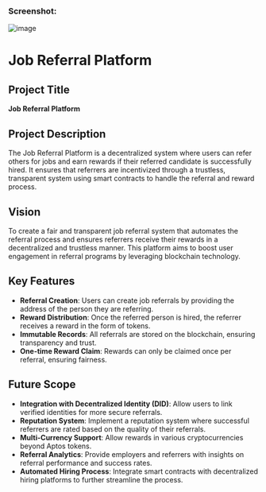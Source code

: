 
### Screenshot:
![image](https://github.com/user-attachments/assets/ac8fe7c0-4267-4607-ac01-6f33dd3d0914)


# Job Referral Platform

## Project Title
**Job Referral Platform**

## Project Description
The Job Referral Platform is a decentralized system where users can refer others for jobs and earn rewards if their referred candidate is successfully hired. It ensures that referrers are incentivized through a trustless, transparent system using smart contracts to handle the referral and reward process.

## Vision
To create a fair and transparent job referral system that automates the referral process and ensures referrers receive their rewards in a decentralized and trustless manner. This platform aims to boost user engagement in referral programs by leveraging blockchain technology.

## Key Features
- **Referral Creation**: Users can create job referrals by providing the address of the person they are referring.
- **Reward Distribution**: Once the referred person is hired, the referrer receives a reward in the form of tokens.
- **Immutable Records**: All referrals are stored on the blockchain, ensuring transparency and trust.
- **One-time Reward Claim**: Rewards can only be claimed once per referral, ensuring fairness.

## Future Scope
- **Integration with Decentralized Identity (DID)**: Allow users to link verified identities for more secure referrals.
- **Reputation System**: Implement a reputation system where successful referrers are rated based on the quality of their referrals.
- **Multi-Currency Support**: Allow rewards in various cryptocurrencies beyond Aptos tokens.
- **Referral Analytics**: Provide employers and referrers with insights on referral performance and success rates.
- **Automated Hiring Process**: Integrate smart contracts with decentralized hiring platforms to further streamline the process.
